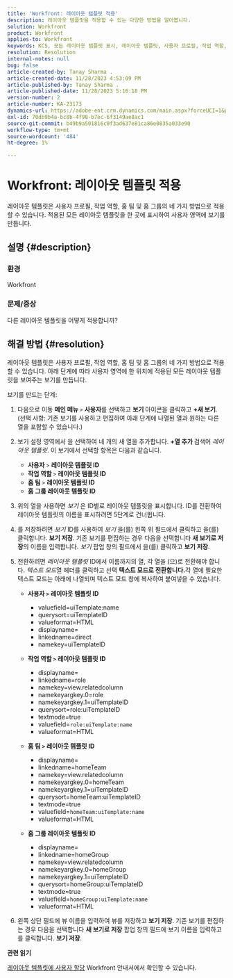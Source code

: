 ```yaml
---
title: 'Workfront: 레이아웃 템플릿 적용'
description: 레이아웃 템플릿을 적용할 수 있는 다양한 방법을 알아봅니다.
solution: Workfront
product: Workfront
applies-to: Workfront
keywords: KCS, 모든 레이아웃 템플릿 표시, 레이아웃 템플릿, 사용자 프로필, 작업 역할, 홈 팀, 홈 그룹, Workfront
resolution: Resolution
internal-notes: null
bug: false
article-created-by: Tanay Sharma .
article-created-date: 11/28/2023 4:53:09 PM
article-published-by: Tanay Sharma .
article-published-date: 11/28/2023 5:16:18 PM
version-number: 2
article-number: KA-23173
dynamics-url: https://adobe-ent.crm.dynamics.com/main.aspx?forceUCI=1&pagetype=entityrecord&etn=knowledgearticle&id=be19a899-0e8e-ee11-8179-6045bd006704
exl-id: 70db9b4a-bc8b-4f98-b7ec-6f3149ae8ac1
source-git-commit: b49b9a501816c0f3ad637e81ca86e0835a033e90
workflow-type: tm+mt
source-wordcount: '484'
ht-degree: 1%

---
```


# Workfront: 레이아웃 템플릿 적용


레이아웃 템플릿은 사용자 프로필, 작업 역할, 홈 팀 및 홈 그룹의 네 가지 방법으로 적용할 수 있습니다. 적용된 모든 레이아웃 템플릿을 한 곳에 표시하여 사용자 영역에 보기를 만듭니다.

## 설명 {#description}


### 환경

Workfront



### 문제/증상

다른 레이아웃 템플릿을 어떻게 적용합니까?


## 해결 방법 {#resolution}


레이아웃 템플릿은 사용자 프로필, 작업 역할, 홈 팀 및 홈 그룹의 네 가지 방법으로 적용할 수 있습니다. 아래 단계에 따라 사용자 영역에 한 위치에 적용된 모든 레이아웃 템플릿을 보여주는 보기를 만듭니다.

보기를 만드는 단계:

1. 다음으로 이동 <b>메인 메뉴 </b>`>`  <b>사용자</b>를 선택하고 <b>보기 </b>아이콘을 클릭하고 <b>+새 보기</b>. (선택 사항: 기존 보기를 사용하고 편집하여 아래 단계에 나열된 열과 원하는 다른 열을 포함할 수 있습니다.)
2. 보기 설정 영역에서 을 선택하여 네 개의 새 열을 추가합니다. <b>+열 추가 </b>검색어 *레이아웃 템플릿*. 이 보기에서 선택할 항목은 다음과 같습니다.

   - <b>사용자</b> `>`  <b>레이아웃 템플릿 ID</b>
   - <b>작업 역할 </b>`>`  <b>레이아웃 템플릿 ID</b>
   - <b>홈 팀 </b>`>`  <b>레이아웃 템플릿 ID</b>
   - <b>홈 그룹 레이아웃 템플릿 ID</b>
3. 위의 열을 사용하면 *보기* 은 ID별로 레이아웃 템플릿을 표시합니다. ID를 전환하여 레이아웃 템플릿의 이름을 표시하려면 5단계로 건너뜁니다.
4. 를 저장하려면 *보기* ID를 사용하여 *보기* 을(를) 왼쪽 위 필드에서 클릭하고 을(를) 클릭합니다. <b>보기 저장</b>. 기존 보기를 편집하는 경우 다음을 선택합니다 <b>새 보기로 저장</b>의 이름을 입력합니다. *보기* 팝업 창의 필드에서 을(를) 클릭하고 <b>보기 저장</b>.
5. 전환하려면 *레이아웃 템플릿* ID에서 이름까지의 열, 각 열을 (으)로 전환해야 합니다. *텍스트 모드*&#x200B;열 헤더를 클릭하고 선택 <b>텍스트 모드로 전환합니다.</b>각 열에 필요한 텍스트 모드는 아래에 나열되며 텍스트 모드 창에 복사하여 붙여넣을 수 있습니다.
   - <b>사용자 `>`  레이아웃 템플릿 ID </b>
      - valuefield=uiTemplate:name
      - querysort=uiTemplateID
      - valueformat=HTML
      - displayname=
      - linkedname=direct
      - namekey=uiTemplateID


   - <b>작업 역할 `>`  레이아웃 템플릿 ID </b>
      - displayname=
      - linkedname=role
      - namekey=view.relatedcolumn
      - namekeyargkey.0=role
      - namekeyargkey.1=uiTemplateID
      - querysort=role:uiTemplateID
      - textmode=true
      - valuefield=`role:uiTemplate:name`
      - valueformat=HTML


   - <b>홈 팀 `>`  레이아웃 템플릿 ID</b>
      - displayname=
      - linkedname=homeTeam
      - namekey=view.relatedcolumn
      - namekeyargkey.0=homeTeam
      - namekeyargkey.1=uiTemplateID
      - querysort=homeTeam:uiTemplateID
      - textmode=true
      - valuefield=`homeTeam:uiTemplate:name`
      - valueformat=HTML


   - <b>홈 그룹 레이아웃 템플릿 ID </b>
      - displayname=
      - linkedname=homeGroup
      - namekey=view.relatedcolumn
      - namekeyargkey.0=homeGroup
      - namekeyargkey.1=uiTemplateID
      - querysort=homeGroup:uiTemplateID
      - textmode=true
      - valuefield=`homeGroup:uiTemplate:name`
      - valueformat=HTML
6. 왼쪽 상단 필드에 뷰 이름을 입력하여 뷰를 저장하고 <b>보기 저장</b>. 기존 보기를 편집하는 경우 다음을 선택합니다 <b>새 보기로 저장</b> 팝업 창의 필드에 보기 이름을 입력하고 를 클릭합니다. <b>보기 저장</b>.


<b>관련 읽기</b>

[레이아웃 템플릿에 사용자 할당](https://experienceleague.adobe.com/docs/workfront/using/administration-and-setup/customize/layout-templates/assign-users-to-layout-template.html) Workfront 안내서에서 확인할 수 있습니다.
